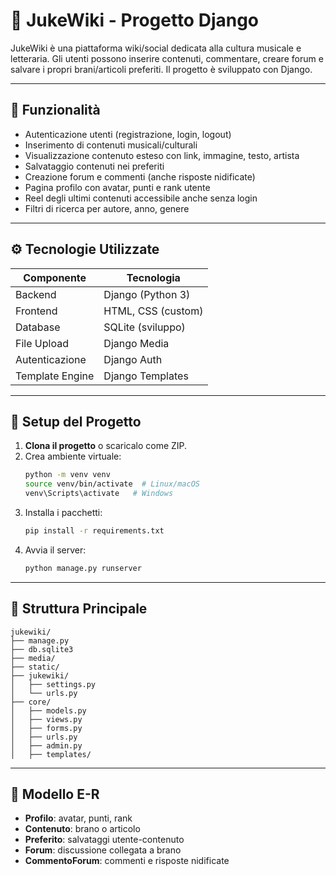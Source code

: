 # 📀 JukeWiki - Progetto Django

JukeWiki è una piattaforma wiki/social dedicata alla cultura musicale e letteraria. Gli utenti possono inserire contenuti, commentare, creare forum e salvare i propri brani/articoli preferiti. Il progetto è sviluppato con Django.

---

## 📌 Funzionalità

- Autenticazione utenti (registrazione, login, logout)
- Inserimento di contenuti musicali/culturali
- Visualizzazione contenuto esteso con link, immagine, testo, artista
- Salvataggio contenuti nei preferiti
- Creazione forum e commenti (anche risposte nidificate)
- Pagina profilo con avatar, punti e rank utente
- Reel degli ultimi contenuti accessibile anche senza login
- Filtri di ricerca per autore, anno, genere

---

## ⚙️ Tecnologie Utilizzate

| Componente         | Tecnologia             |
|--------------------|------------------------|
| Backend            | Django (Python 3)      |
| Frontend           | HTML, CSS (custom)     |
| Database           | SQLite (sviluppo)      |
| File Upload        | Django Media           |
| Autenticazione     | Django Auth            |
| Template Engine    | Django Templates       |

---

## 🧪 Setup del Progetto

1. **Clona il progetto** o scaricalo come ZIP.
2. Crea ambiente virtuale:
   ```bash
   python -m venv venv
   source venv/bin/activate  # Linux/macOS
   venv\Scripts\activate   # Windows
   ```
3. Installa i pacchetti:
   ```bash
   pip install -r requirements.txt
   ```
4. Avvia il server:
   ```bash
   python manage.py runserver
   ```

---

## 📂 Struttura Principale

```
jukewiki/
├── manage.py
├── db.sqlite3
├── media/
├── static/
├── jukewiki/
│   ├── settings.py
│   └── urls.py
├── core/
│   ├── models.py
│   ├── views.py
│   ├── forms.py
│   ├── urls.py
│   ├── admin.py
│   ├── templates/
```

---

## 🧠 Modello E-R

- **Profilo**: avatar, punti, rank
- **Contenuto**: brano o articolo
- **Preferito**: salvataggi utente-contenuto
- **Forum**: discussione collegata a brano
- **CommentoForum**: commenti e risposte nidificate

